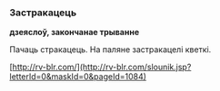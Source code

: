 ### Застракацець
**дзеяслоў, закончанае трыванне**

Пачаць стракацець. На паляне застракацелі кветкі.

<a rel="author">[http://rv-blr.com/](http://rv-blr.com/slounik.jsp?letterId=0&maskId=0&pageId=1084)</a>
